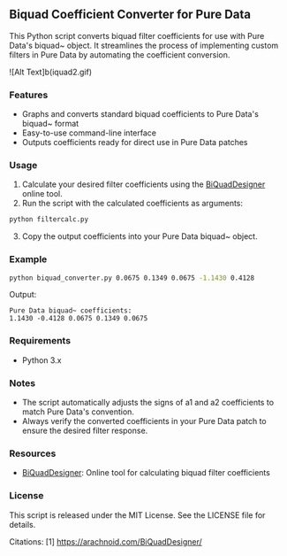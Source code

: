 ## Biquad Coefficient Converter for Pure Data

This Python script converts biquad filter coefficients for use with Pure Data's biquad~ object. It streamlines the process of implementing custom filters in Pure Data by automating the coefficient conversion.

![Alt Text]b(iquad2.gif)

### Features

- Graphs and converts standard biquad coefficients to Pure Data's biquad~ format
- Easy-to-use command-line interface
- Outputs coefficients ready for direct use in Pure Data patches

### Usage

1. Calculate your desired filter coefficients using the [BiQuadDesigner](https://arachnoid.com/BiQuadDesigner/) online tool.
2. Run the script with the calculated coefficients as arguments:

```bash
python filtercalc.py 
```

3. Copy the output coefficients into your Pure Data biquad~ object.

### Example

```bash
python biquad_converter.py 0.0675 0.1349 0.0675 -1.1430 0.4128
```

Output:
```
Pure Data biquad~ coefficients:
1.1430 -0.4128 0.0675 0.1349 0.0675 
```

### Requirements

- Python 3.x

### Notes

- The script automatically adjusts the signs of a1 and a2 coefficients to match Pure Data's convention.
- Always verify the converted coefficients in your Pure Data patch to ensure the desired filter response.

### Resources

- [BiQuadDesigner](https://arachnoid.com/BiQuadDesigner/): Online tool for calculating biquad filter coefficients

### License

This script is released under the MIT License. See the LICENSE file for details.

Citations:
[1] https://arachnoid.com/BiQuadDesigner/
